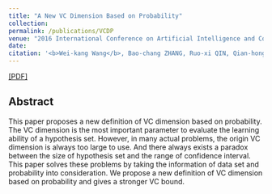 ```yaml
---
title: "A New VC Dimension Based on Probability"
collection: 
permalink: /publications/VCDP
venue: "2016 International Conference on Artificial Intelligence and Computer Science (AICS 2016)"
date: 
citation: '<b>Wei-kang Wang</b>, Bao-chang ZHANG, Ruo-xi QIN, Qian-hong YAN and Hao-tian JIANG. <i>2016 International Conference on Artificial Intelligence and Computer Science.</i>.'
---
```

[[PDF]](http://dpi-proceedings.com/index.php/dtcse/article/viewFile/8239/7812)

## Abstract
This paper proposes a new definition of VC dimension based on probability. The VC dimension is the most important parameter to evaluate the learning ability of a hypothesis set. However, in many actual problems, the origin VC dimension is always too large to use. And there
always exists a paradox between the size of hypothesis set and the range of confidence interval. This paper solves these problems by taking the information of data set and probability into consideration. We propose a new definition of VC dimension based on probability and gives a stronger VC bound.
